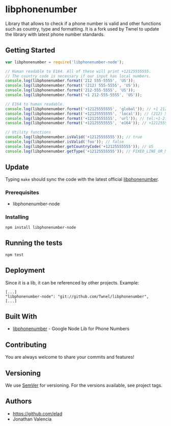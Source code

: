 # libphonenumber

Library that allows to check if a phone number is valid and other functions such as country, type and formatting.
It is a fork used by Twnel to update the library with latest phone number standards.

## Getting Started

```js
var libphonenumber = require('libphonenumber-node');

// Human readable to E164. All of these will print +12125555555.
// The country code is necessary if our input has local numbers.
console.log(libphonenumber.format('212 555-5555', 'US'));
console.log(libphonenumber.format('(212) 555-5555', 'US'));
console.log(libphonenumber.format('212-555-5555', 'US'));
console.log(libphonenumber.format('+1 212-555-5555', 'US'));

// E164 to human readable.
console.log(libphonenumber.format('+12125555555', 'global')); // +1 212-555-5555
console.log(libphonenumber.format('+12125555555', 'local')); // (212) 555-5555
console.log(libphonenumber.format('+12125555555', 'url')); // tel:+1-212-555-5555
console.log(libphonenumber.format('+12125555555', 'e164')); // +12125555555

// Utility functions
console.log(libphonenumber.isValid('+12125555555')); // true
console.log(libphonenumber.isValid('foo')); // false
console.log(libphonenumber.getCountryCode('+12125555555')); // US
console.log(libphonenumber.getType('+12125555555')); // FIXED_LINE_OR_MOBILE
```

## Update

Typing `make` should sync the code with the latest official [libphonenumber](https://github.com/googlei18n/libphonenumber).

### Prerequisites

- libphonenumber-node

### Installing

```
npm install libphonenumber-node
```

## Running the tests

```
npm test
```

## Deployment

Since it is a lib, it can be referenced by other projects. Example:

```
[...]
"libphonenumber-node": "git://github.com/Twnel/libphonenumber",
[...]
```

## Built With

* [libphonenumber](https://www.npmjs.com/package/libphonenumber-node) - Google Node Lib for Phone Numbers

## Contributing

You are always welcome to share your commits and features!

## Versioning

We use [SemVer](http://semver.org/) for versioning. For the versions available, see project tags.

## Authors

- https://github.com/elad
- Jonathan Valencia

